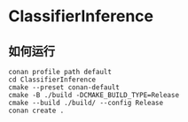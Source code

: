 # ClassifierInference
## 如何运行
```
conan profile path default
cd ClassifierInference
cmake --preset conan-default
cmake -B ./build -DCMAKE_BUILD_TYPE=Release
cmake --build ./build/ --config Release
conan create .
```

